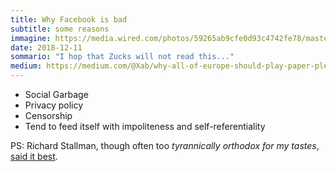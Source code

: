 ```yaml
---
title: Why Facebook is bad
subtitle: some reasons
immagine: https://media.wired.com/photos/59265ab9cfe0d93c4742fe78/master/w_2400,c_limit/FacebookNotificationTA.jpg
date: 2018-12-11
sommario: "I hop that Zucks will not read this..."
medium: https://medium.com/@Xab/why-all-of-europe-should-play-paper-please-7d2903123bbf
---
```


- Social Garbage
- Privacy policy
- Censorship
- Tend to feed itself with impoliteness and self-referentiality

PS: Richard Stallman, though often too _tyrannically orthodox for my tastes_, [said it best](https://stallman.org/facebook.html).
